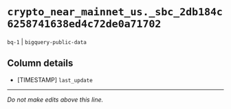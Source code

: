 # `crypto_near_mainnet_us._sbc_2db184c6258741638ed4c72de0a71702`
`bq-1` | `bigquery-public-data`

## Column details
* [TIMESTAMP] `last_update`

-------------------------------------------------------------------------------
*Do not make edits above this line.*
